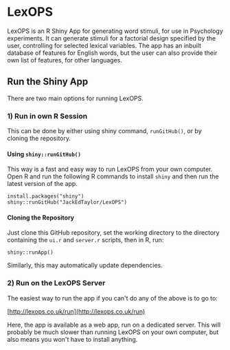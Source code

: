 # LexOPS
LexOPS is an R Shiny App for generating word stimuli, for use in Psychology experiments. It can generate stimuli for a factorial design specified by the user, controlling for selected lexical variables. The app has an inbuilt database of features for English words, but the user can also provide their own list of features, for other languages.

## Run the Shiny App

There are two main options for running LexOPS.

### 1) Run in own R Session

This can be done by either using shiny command, `runGitHub()`, or by cloning the repository.

#### Using `shiny::runGitHub()`

This way is a fast and easy way to run LexOPS from your own computer. Open R and run the following R commands to install `shiny` and then run the latest version of the app.

```
install.packages("shiny")
shiny::runGitHub("JackEdTaylor/LexOPS")
```

#### Cloning the Repository

Just clone this GitHub repository, set the working directory to the directory containing the `ui.r` and `server.r` scripts, then in R, run:

```
shiny::runApp()
```

Similarly, this may automatically update dependencies.

### 2) Run on the LexOPS Server

The easiest way to run the app if you can't do any of the above is to go to:

[http://lexops.co.uk/run](http://lexops.co.uk/run)

Here, the app is available as a web app, run on a dedicated server. This will probably be much slower than running LexOPS on your own computer, but also means you won't have to install anything.
